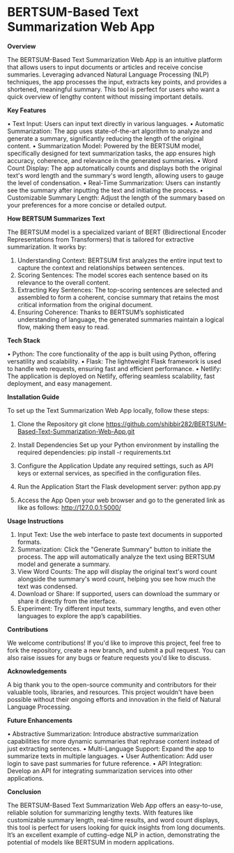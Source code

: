 # BERTSUM-Based Text Summarization Web App

**Overview**

The BERTSUM-Based Text Summarization Web App is an intuitive platform that allows users to input documents or articles and receive concise summaries. Leveraging advanced Natural Language Processing (NLP) techniques, the app processes the input, extracts key points, and provides a shortened, meaningful summary. This tool is perfect for users who want a quick overview of lengthy content without missing important details.

**Key Features**

•	Text Input: Users can input text directly in various languages.
•	Automatic Summarization: The app uses state-of-the-art algorithm to analyze and generate a summary, significantly reducing the length of the original content.
•	Summarization Model: Powered by the BERTSUM model, specifically designed for text summarization tasks, the app ensures high accuracy, coherence, and relevance in the generated summaries.
•	Word Count Display: The app automatically counts and displays both the original text's word length and the summary's word length, allowing users to gauge the level of condensation.
•	Real-Time Summarization: Users can instantly see the summary after inputting the text and initiating the process.
•	Customizable Summary Length: Adjust the length of the summary based on your preferences for a more concise or detailed output.

**How BERTSUM Summarizes Text**

The BERTSUM model is a specialized variant of BERT (Bidirectional Encoder Representations from Transformers) that is tailored for extractive summarization. It works by:
1.	Understanding Context: BERTSUM first analyzes the entire input text to capture the context and relationships between sentences.
2.	Scoring Sentences: The model scores each sentence based on its relevance to the overall content.
3.	Extracting Key Sentences: The top-scoring sentences are selected and assembled to form a coherent, concise summary that retains the most critical information from the original document.
4.	Ensuring Coherence: Thanks to BERTSUM’s sophisticated understanding of language, the generated summaries maintain a logical flow, making them easy to read.

**Tech Stack**

•	Python: The core functionality of the app is built using Python, offering versatility and scalability.
•	Flask: The lightweight Flask framework is used to handle web requests, ensuring fast and efficient performance.
•	Netlify: The application is deployed on Netlify, offering seamless scalability, fast deployment, and easy management.

**Installation Guide**

To set up the Text Summarization Web App locally, follow these steps:
1.	Clone the Repository
git clone  https://github.com/shibbir282/BERTSUM-Based-Text-Summarization-Web-App.git

2.	Install Dependencies Set up your Python environment by installing the required dependencies:
pip install -r requirements.txt

3.	Configure the Application Update any required settings, such as API keys or external services, as specified in the configuration files.
4.	Run the Application Start the Flask development server:
python app.py
5.	Access the App Open your web browser and go to the generated link as like as follows:
http://127.0.0.1:5000/

**Usage Instructions**

1.	Input Text: Use the web interface to paste text documents in supported formats.
2.	Summarization: Click the "Generate Summary" button to initiate the process. The app will automatically analyze the text using BERTSUM model and generate a summary.
3.	View Word Counts: The app will display the original text's word count alongside the summary's word count, helping you see how much the text was condensed.
4.	Download or Share: If supported, users can download the summary or share it directly from the interface.
5.	Experiment: Try different input texts, summary lengths, and even other languages to explore the app’s capabilities.

**Contributions**

We welcome contributions! If you'd like to improve this project, feel free to fork the repository, create a new branch, and submit a pull request. You can also raise issues for any bugs or feature requests you'd like to discuss.

**Acknowledgements**

A big thank you to the open-source community and contributors for their valuable tools, libraries, and resources. This project wouldn't have been possible without their ongoing efforts and innovation in the field of Natural Language Processing.

**Future Enhancements**

•	Abstractive Summarization: Introduce abstractive summarization capabilities for more dynamic summaries that rephrase content instead of just extracting sentences.
•	Multi-Language Support: Expand the app to summarize texts in multiple languages.
•	User Authentication: Add user login to save past summaries for future reference.
•	API Integration: Develop an API for integrating summarization services into other applications.

**Conclusion**

The BERTSUM-Based Text Summarization Web App offers an easy-to-use, reliable solution for summarizing lengthy texts. With features like customizable summary length, real-time results, and word count displays, this tool is perfect for users looking for quick insights from long documents. It’s an excellent example of cutting-edge NLP in action, demonstrating the potential of models like BERTSUM in modern applications.

